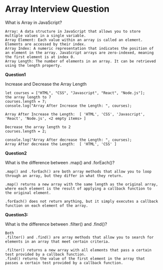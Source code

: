 # Array Interview Question

What is Array in JavaScript?


    Array: A data structure in JavaScript that allows you to store multiple values in a single variable.
    Array Element: Each value within an array is called an element. Elements are accessed by their index.
    Array Index: A numeric representation that indicates the position of an element in the array. JavaScript arrays are zero-indexed, meaning the first element is at index 0.
    Array Length: The number of elements in an array. It can be retrieved using the length property.

**Question1**

Increase and Decrease the Array Length

    let courses = ["HTML", "CSS", "Javascript", "React", "Node.js"]; 
    the array length to 7 
    courses.length = 7; 
    console.log("Array After Increase the Length: ", courses); 

    Array After Increase the Length:  [ 'HTML', 'CSS', 'Javascript', 'React', 'Node.js', <2 empty items> ]

    Decrease the array length to 2 
    courses.length = 2; 

    console.log("Array After decrease the Length: ", courses); 
    Array After decrease the Length:  [ 'HTML', 'CSS' ]

**Question2**

What is the difference between .map() and .forEach()?



    .map() and .forEach() are both array methods that allow you to loop through an array, but they differ in what they return.

    .map() returns a new array with the same length as the original array,
    where each element is the result of applying a callback function to the original element.
    
    .forEach() does not return anything, but it simply executes a callback function on each element of the array.

   **Question3:**
   
 What is the difference between .filter() and .find()?
        
    Both 
    .filter() and .find() are array methods that allow you to search for elements in an array that meet certain criteria.

    .filter() returns a new array with all elements that pass a certain test provided by a callback function.
    .find() returns the value of the first element in the array that passes a certain test provided by a callback function.




